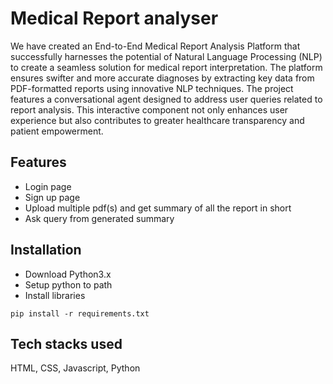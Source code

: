 # Medical Report analyser
We have created an End-to-End Medical Report Analysis Platform that successfully harnesses the potential of Natural Language Processing (NLP) to create a seamless solution for medical report interpretation. The platform ensures swifter and more accurate diagnoses by extracting key data from PDF-formatted reports using innovative NLP techniques. The project features a conversational agent designed to address user queries related to report analysis. This interactive component not only enhances user experience but also contributes to greater healthcare transparency and patient empowerment.

## Features
*	Login page
*	Sign up page
*	Upload multiple pdf(s) and get summary of all the report in short
*	Ask query from generated summary

## Installation
*	Download Python3.x
*	Setup python to path
*	Install libraries
```
pip install -r requirements.txt
```

## Tech stacks used
HTML, CSS, Javascript, Python
